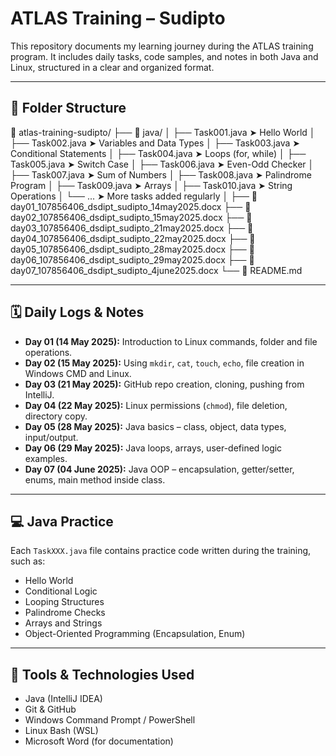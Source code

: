 # ATLAS Training – Sudipto

This repository documents my learning journey during the ATLAS training program. It includes daily tasks, code samples, and notes in both Java and Linux, structured in a clear and organized format.

---

## 📁 Folder Structure

📂 atlas-training-sudipto/
├── 📁 java/
│   ├── Task001.java      ➤ Hello World
│   ├── Task002.java      ➤ Variables and Data Types
│   ├── Task003.java      ➤ Conditional Statements
│   ├── Task004.java      ➤ Loops (for, while)
│   ├── Task005.java      ➤ Switch Case
│   ├── Task006.java      ➤ Even-Odd Checker
│   ├── Task007.java      ➤ Sum of Numbers
│   ├── Task008.java      ➤ Palindrome Program
│   ├── Task009.java      ➤ Arrays
│   ├── Task010.java      ➤ String Operations
│   └── ...               ➤ More tasks added regularly
│
├── 📄 day01_107856406_dsdipt_sudipto_14may2025.docx
├── 📄 day02_107856406_dsdipt_sudipto_15may2025.docx
├── 📄 day03_107856406_dsdipt_sudipto_21may2025.docx
├── 📄 day04_107856406_dsdipt_sudipto_22may2025.docx
├── 📄 day05_107856406_dsdipt_sudipto_28may2025.docx
├── 📄 day06_107856406_dsdipt_sudipto_29may2025.docx
├── 📄 day07_107856406_dsdipt_sudipto_4june2025.docx
└── 📄 README.md

---

## 🗓️ Daily Logs & Notes

- **Day 01 (14 May 2025):** Introduction to Linux commands, folder and file operations.
- **Day 02 (15 May 2025):** Using `mkdir`, `cat`, `touch`, `echo`, file creation in Windows CMD and Linux.
- **Day 03 (21 May 2025):** GitHub repo creation, cloning, pushing from IntelliJ.
- **Day 04 (22 May 2025):** Linux permissions (`chmod`), file deletion, directory copy.
- **Day 05 (28 May 2025):** Java basics – class, object, data types, input/output.
- **Day 06 (29 May 2025):** Java loops, arrays, user-defined logic examples.
- **Day 07 (04 June 2025):** Java OOP – encapsulation, getter/setter, enums, main method inside class.

---

## 💻 Java Practice

Each `TaskXXX.java` file contains practice code written during the training, such as:

- Hello World
- Conditional Logic
- Looping Structures
- Palindrome Checks
- Arrays and Strings
- Object-Oriented Programming (Encapsulation, Enum)

---

## 🧪 Tools & Technologies Used

- Java (IntelliJ IDEA)
- Git & GitHub
- Windows Command Prompt / PowerShell
- Linux Bash (WSL)
- Microsoft Word (for documentation)
